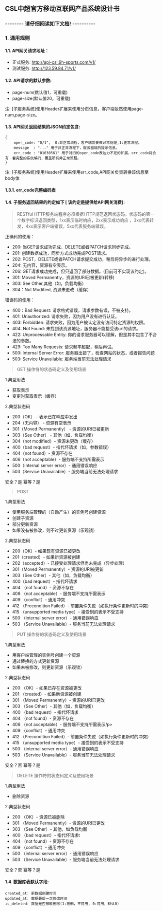 ## CSL中超官方移动互联网产品系统设计书

### -------- 请仔细阅读如下文档! ----------

### 1. 通用规则 

#### 1.1. API网关请求地址：

* 正式服务: http://api-csl.9h-sports.com/v1/
* 测试服务: http://123.59.84.71/v1/

#### 1.2. API请求的默认参数:  

* page-num(默认值1，可重载)
* page-size(默认值20，可重载) 

注: [子服务系统]使用Header扩展来使用分页信息，客户端依然使用page-num,page-size。

#### 1.3. API网关返回结果的JSON约定包含:

```
{
	oper_code: "0/1",  0:非正常流程，客户端需要做异常处理,1:正常流程。
	message  : "..." 用于非正常流程下，服务器端的提示信息。
	err_code : "01030561" 用于对旧的oper_code表达力不足的扩展，err_code将会有一套完整的系统编码，覆盖所有非正常流程。
}

```
注: [子服务系统]使用Header扩展来使用err_code,API网关负责转换该信息至body体

#### 1.3.1. err_code完整编码表


#### 1.4. 子服务返回结果的约定如下 [ 该约定是提供给API网关消费]:

>RESTful HTTP服务端程序必须根据HTTP规范返回状态码。状态码的第一个数字标识返回类型，1xx表示临时响应，2xx表示成功响应 ，3xx代表转发，4xx表示客户端错误，5xx代表服务端错误。

正确码的使用：
* 200: 当GET请求成功完成，DELETE或者PATCH请求同步完成。
* 201: 创建数据成功，同步方式成功完成POST请求。
* 202: POST，DELETE或者PATCH请求提交成功，稍后将异步的进行处理。
* 204: 无内容，资源有空表示。
* 206: GET请求成功完成，但只返回了部分数据。(目前可不实现该约定)。
* 301: Moved Permanently，资源的URI已被更新(转移)
* 303: See Other,其他（如，负载均衡）
* 304：Not Modified, 资源未更改（缓存）

错误码的使用：
* 400：Bad Request: 请求格式错误，请求参数有误，不被支持。
* 401: Unauthorized: 请求失败，因为用户没有进行认证。
* 403: Forbidden: 请求失败，因为用户被认定没有访问特定资源的权限。
* 404: Not Found: 未找到该资源地址，服务器不能接受该url的请求。
* 422: Unprocessable Entity: 你的请求服务器可以理解，但是其中包含了不合法的参数。
* 429: Too Many Requests: 请求频率超配，稍后再试。
* 500: Internal Server Error: 服务器出错了，检查网站的状态，或者报告问题
* 503: Service Unavailable: 服务端当前无法处理请求

> GET 操作符的状态码定义及使用场景

1.典型用法
* 获取表示
* 变更时获取表示（缓存）

2.典型状态码
* 200（OK） - 表示已在响应中发出
* 204（无内容） - 资源有空表示
* 301（Moved Permanently） - 资源的URI已被更新
* 303（See Other） - 其他（如，负载均衡）
* 304（not modified）- 资源未更改（缓存）
* 400（bad request）- 指代坏请求（如，参数错误）
* 404（not found）- 资源不存在
* 406（not acceptable）- 服务端不支持所需表示
* 500（internal server error）- 通用错误响应
* 503（Service Unavailable）- 服务端当前无法处理请求

安全？是 幂等？是

> POST

1.典型用法
* 使用服务端管理的（自动产生）的实例号创建资源
* 创建子资源
* 部分更新资源
* 如果没有被修改，则不过更新资源（乐观锁）

2.典型状态码
* 200（OK）- 如果现有资源已被更改
* 201（created）- 如果新资源被创建
* 202（accepted）- 已接受处理请求但尚未完成（异步处理）
* 301（Moved Permanently）- 资源的URI被更新
* 303（See Other）- 其他（如，负载均衡）
* 400（bad request）- 指代坏请求
* 404 （not found）- 资源不存在
* 406 （not acceptable）- 服务端不支持所需表示
* 409 （conflict）- 通用冲突
* 412 （Precondition Failed）- 前置条件失败（如执行条件更新时的冲突）
* 415 （unsupported media type）- 接受到的表示不受支持
* 500 （internal server error）- 通用错误响应
* 503 （Service Unavailable）- 服务当前无法处理请求

> PUT 操作符的状态码定义及使用场景

1.典型用法
* 用客户端管理的实例号创建一个资源
* 通过替换的方式更新资源
* 如果未被修改，则更新资源（乐观锁）

2.典型状态码
* 200 （OK）- 如果已存在资源被更改
* 201 （created）- 如果新资源被创建
* 301 （Moved Permanently）- 资源的URI已更改
* 303 （See Other）- 其他（如，负载均衡）
* 400 （bad request）- 指代坏请求
* 404 （not found）- 资源不存在
* 406 （not acceptable）- 服务端不支持所需表示/p>
* 409 （conflict）- 通用冲突
* 412 （Precondition Failed）- 前置条件失败（如执行条件更新时的冲突）
* 415 （unsupported media type）- 接受到的表示不受支持
* 500 （internal server error）- 通用错误响应
* 503 （Service Unavailable）- 服务当前无法处理请求

安全？否 幂等？是

> DELETE 操作符的状态码定义及使用场景

1.典型用法
* 删除资源

2.典型状态码
* 200 （OK）- 资源已被删除
* 301 （Moved Permanently）- 资源的URI已更改
* 303 （See Other）- 其他，如负载均衡
* 400 （bad request）- 指代坏请求t
* 404 （not found）- 资源不存在
* 409 （conflict）- 通用冲突
* 500 （internal server error）- 通用错误响应
* 503 （Service Unavailable）- 服务端当前无法处理请求

安全？否 幂等？是

#### 1.4. 数据库表默认字段:

	created_at: 新数据创建时间
	updated_at: 数据最后一次修改时间
	is_deleted: 数据是否被软删除(1:被删，不可用, 0:可用，默认0)



